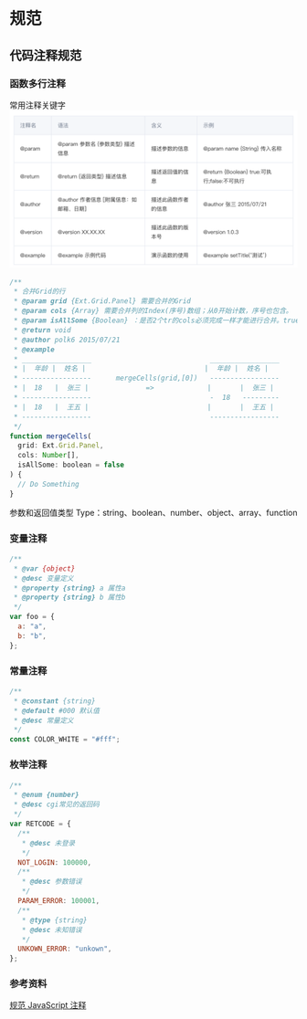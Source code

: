 # 规范

## 代码注释规范

### 函数多行注释

常用注释关键字
![image](../img/5.png)

```javascript
/**
 * 合并Grid的行
 * @param grid {Ext.Grid.Panel} 需要合并的Grid
 * @param cols {Array} 需要合并列的Index(序号)数组；从0开始计数，序号也包含。
 * @param isAllSome {Boolean} ：是否2个tr的cols必须完成一样才能进行合并。true：完成一样；false(默认)：不完全一样
 * @return void
 * @author polk6 2015/07/21
 * @example
 * _________________                             _________________
 * |  年龄 |  姓名 |                             |  年龄 |  姓名 |
 * -----------------      mergeCells(grid,[0])   -----------------
 * |  18   |  张三 |              =>             |       |  张三 |
 * -----------------                             -  18   ---------
 * |  18   |  王五 |                             |       |  王五 |
 * -----------------                             -----------------
 */
function mergeCells(
  grid: Ext.Grid.Panel,
  cols: Number[],
  isAllSome: boolean = false
) {
  // Do Something
}
```

参数和返回值类型 Type：string、boolean、number、object、array、function

### 变量注释

```javascript
/**
 * @var {object}
 * @desc 变量定义
 * @property {string} a 属性a
 * @property {string} b 属性b
 */
var foo = {
  a: "a",
  b: "b",
};
```

### 常量注释

```javascript
/**
 * @constant {string}
 * @default #000 默认值
 * @desc 常量定义
 */
const COLOR_WHITE = "#fff";
```

### 枚举注释

```javascript
/**
 * @enum {number}
 * @desc cgi常见的返回码
 */
var RETCODE = {
  /**
   * @desc 未登录
   */
  NOT_LOGIN: 100000,
  /**
   * @desc 参数错误
   */
  PARAM_ERROR: 100001,
  /**
   * @type {string}
   * @desc 未知错误
   */
  UNKOWN_ERROR: "unkown",
};
```

### 参考资料

[规范 JavaScript 注释](https://cloud.tencent.com/developer/article/1651333)
